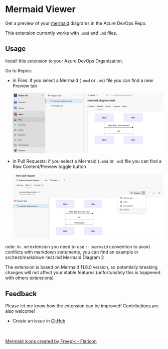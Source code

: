# Mermaid Viewer

Get a preview of your [mermaid](https://mermaid-js.github.io/mermaid/) diagrams in the Azure DevOps Repo.

This extension currently works with `.mmd` and `.md` files.

## Usage

Install this extension to your Azure DevOps Organization.

Go to Repos:
- in Files: if you select a Mermaid (`.mmd` or `.md`) file you can find a new Preview tab
  
  ![Code: Preview Diagram](doc/code_preview_diagram.png)

- in Pull Requests: if you select a Mermaid (`.mmd` or `.md`) file you can find a Raw Content/Preview toggle button
  
  ![Pull Request: Preview Diagram](doc/pr_preview_diagram.png)


note: in `.md` extension you need to use  `:::mermaid` convention to avoid conflicts with markdown statements, you can find an example in src/test/markdown-test.md Mermaid Diagram 2

The extension is based on Mermaid 11.8.0 version, so potentially breaking changes will not affect your stable features (unfortunately this is happened with others extensions) 

## Feedback

Please let me know how the extension can be improved! Contributions are also welcome!

- Create an issue in [GitHub](https://github.com/daniecas/azure-devops-mermaid-viewer/issues)


<br/><br/>
<a href="https://www.flaticon.com/free-icons/mermaid" title="mermaid icons">Mermaid icons created by Freepik - Flaticon</a>
